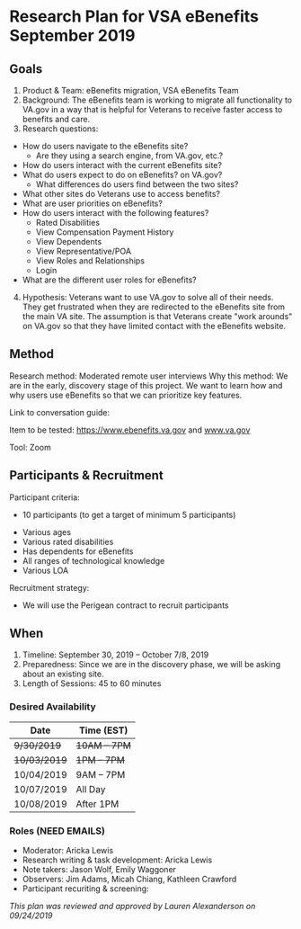 # Research Plan for VSA eBenefits September 2019
## Goals
1. Product & Team: eBenefits migration, VSA eBenefits Team
2. Background: The eBenefits team is working to migrate all functionality to VA.gov in a way that is helpful for Veterans to receive faster access to benefits and care.
3. Research questions:
* How do users navigate to the eBenefits site?
  * Are they using a search engine, from VA.gov, etc.?
* How do users interact with the current eBenefits site?
* What do users expect to do on eBenefits? on VA.gov?
  * What differences do users find between the two sites?
* What other sites do Veterans use to access benefits? 
* What are user priorities on eBenefits?
* How do users interact with the following features?
  * Rated Disabilities
  * View Compensation Payment History
  * View Dependents
  * View Representative/POA
  * View Roles and Relationships
  * Login
* What are the different user roles for eBenefits?
4. Hypothesis: Veterans want to use VA.gov to solve all of their needs. They get frustrated when they are redirected to the eBenefits site from the main VA site. The assumption is that Veterans create "work arounds" on VA.gov so that they have limited contact with the eBenefits website.
## Method
Research method: Moderated remote user interviews 
Why this method: We are in the early, discovery stage of this project. We want to learn how and why users use eBenefits so that we can prioritize key features.

Link to conversation guide:

Item to be tested: https://www.ebenefits.va.gov and www.va.gov

Tool: Zoom
## Participants & Recruitment
Participant criteria: 
- 10 participants (to get a target of minimum 5 participants)
* Various ages 
* Various rated disabilities
* Has dependents for eBenefits
* All ranges of technological knowledge
* Various LOA

Recruitment strategy: 
* We will use the Perigean contract to recruit participants

## When
1. Timeline: September 30, 2019 – October 7/8, 2019
2. Preparedness: Since we are in the discovery phase, we will be asking about an existing site.
3. Length of Sessions: 45 to 60 minutes

### Desired Availability
Date | Time (EST)
---- | ----
~~9/30/2019~~ | ~~10AM – 7PM~~
~~10/03/2019~~ | ~~1PM – 7PM~~
10/04/2019 | 9AM – 7PM
10/07/2019 | All Day
10/08/2019 | After 1PM

### Roles (NEED EMAILS) 
* Moderator: Aricka Lewis
* Research writing & task development: Aricka Lewis
* Note takers: Jason Wolf, Emily Waggoner
* Observers: Jim Adams, Micah Chiang, Kathleen Crawford
* Participant recuriting & screening: 

*This plan was reviewed and approved by Lauren Alexanderson on 09/24/2019*
